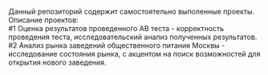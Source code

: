 Данный репозиторий содержит самостоятельно выполенные проекты.  
Описание проектов:  
#1 Оценка результатов проведенного АВ теста  - корректность проведения теста, исследовательский анализ полученных результатов.   
#2 Анализ рынка заведений общественного питания Москвы - исследование состояния рынка, с акцентом на поиск возможностей для открытия нового заведения.

